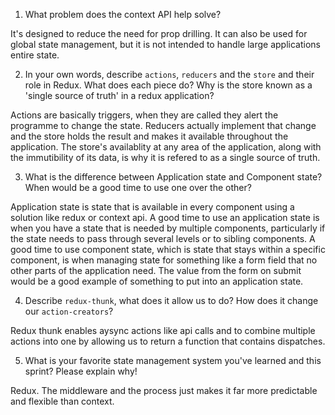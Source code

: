 1. What problem does the context API help solve?

It's designed to reduce the need for prop drilling. It can also be used for global state management, but it is not intended to handle large applications entire state. 

2. In your own words, describe `actions`, `reducers` and the `store` and their role in Redux. What does each piece do? Why is the store known as a 'single source of truth' in a redux application?

Actions are basically triggers, when they are called they alert the programme to change the state. Reducers actually implement that change and the store holds the result and makes it available throughout the application. The store's availablity at any area of the application, along with the immutibility of its data, is why it is refered to as a single source of truth. 

3. What is the difference between Application state and Component state? When would be a good time to use one over the other?

Application state is state that is available in every component using a solution like redux or context api. A good time to use an application state is when you have a state that is needed by multiple components, particularly if the state needs to pass through several levels or to sibling components. A good time to use component state, which is state that stays within a specific component, is when managing state for something like a form field that no other parts of the application need. The value from the form on submit would be a good example of something to put into an application state. 

4. Describe `redux-thunk`, what does it allow us to do? How does it change our `action-creators`?

Redux thunk enables aysync actions like api calls and to combine multiple actions into one by allowing us to return a function that contains dispatches. 

5. What is your favorite state management system you've learned and this sprint? Please explain why!

Redux. The middleware and the process just makes it far more predictable and flexible than context. 
